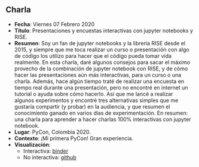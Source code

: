 ## Charla
* **Fecha**: Viernes 07 Febrero 2020
* **Título**: Presentaciones y encuestas interactivas con jupyter notebooks y RISE. 
* **Resumen**: Soy un fan de jupyter notebooks y la librería RISE desde el 2015, y siempre que me toca realizar un curso o presentación con algo de código los utilizo para hacer que el código pueda tomar vida realmente. En esta charla, daré algunos consejos para sacar el máximo provecho de la combinación de jupyter notebook con RISE, y de cómo hacer las presentaciones aún más interactivas, para un curso o una charla. Además, hace algún tiempo traté de realizar una encuesta en tiempo real durante una presentación, pero no encontré en internet un tutorial o ayuda sobre cómo hacerlo. Así que me lancé a realizar algunos experimentos y encontré tres alternativas simples que me gustaría compartir (y probar) en la audiencia, y que resumen el conocimiento ganado en varios días de experimentación. En resumen: una charla para aprender a hacer charlas 100% interactivas con jupyter notebook.
* **Lugar**: PyCon, Colombia 2020.
* **Contexto**: ¡Mi primera PyCon! Gran experiencia.
* **Visualización**:
    * Interactiva: [binder](https://mybinder.org/v2/gh/sebastiandres/talk_2020_02_pycon_colombia_rise_and_poll/main?filepath=2021-04-09-charla-UNSA-sin-limites-con-python.ipynb)
    * No interactiva: 
    [github](https://github.com/sebastiandres/talk_2020_02_pycon_colombia_rise_and_poll/blob/main/2020_pycon_RISE_and_poll.ipynb)